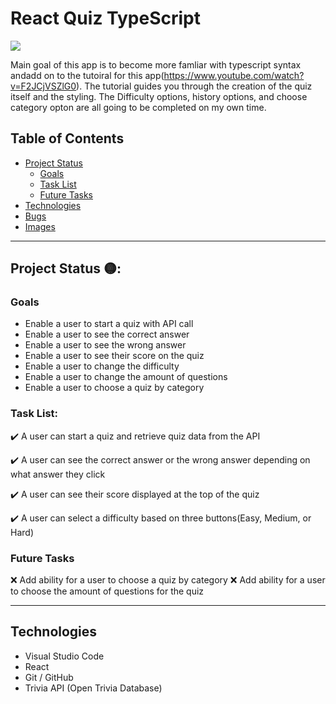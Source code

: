 # React Quiz TypeScript

![](src/Images/ReactQuiz.png)

Main goal of this app is to become more famliar with typescript syntax andadd on to the tutoiral for this app(https://www.youtube.com/watch?v=F2JCjVSZlG0). The tutorial guides you through the creation of the quiz itself and the styling. The Difficulty options, history options, and choose category opton are all going to be completed on my own time.

## Table of Contents
- [Project Status](#project-status)
   - [Goals](#goals)
   - [Task List](#task-list)
   - [Future Tasks](#future-tasks)
- [Technologies](#technologies)
- [Bugs](#bugs)
- [Images](#Images)

---
## Project Status 🟡:
### Goals
- Enable a user to start a quiz with API call
- Enable a user to see the correct answer
- Enable a user to see the wrong answer
- Enable a user to see their score on the quiz
- Enable a user to change the difficulty
- Enable a user to change the amount of questions
- Enable a user to choose a quiz by category

### Task List: 
:heavy_check_mark: A user can start a quiz and retrieve quiz data from the API

:heavy_check_mark: A user can see the correct answer or the wrong answer depending on what answer they click

:heavy_check_mark: A user can see their score displayed at the top of the quiz

:heavy_check_mark: A user can select a difficulty based on three buttons(Easy, Medium, or Hard)

<!--- 
Emojis for the Task List:
DONE =      :heavy_check_mark:
NOT DONE =  :x:
WIP =       :recycle:
BUGGED =    :warning:
 --->

### Future Tasks  
:x: Add ability for a user to choose a quiz by category
:x: Add ability for a user to choose the amount of questions for the quiz

---
## Technologies
- Visual Studio Code
- React
- Git / GitHub
- Trivia API (Open Trivia Database)
